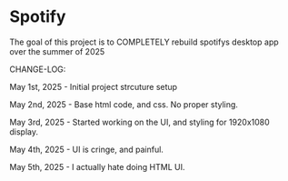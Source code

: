 # Spotify
The goal of this project is to COMPLETELY rebuild spotifys desktop app over the summer of 2025


CHANGE-LOG:

  May 1st, 2025
      - Initial project strcuture setup

  May 2nd, 2025
      - Base html code, and css. No proper styling.

  May 3rd, 2025
      - Started working on the UI, and styling for 1920x1080 display.
      
  May 4th,  2025
      - UI is cringe, and painful.
  
  May 5th, 2025
      - I actually hate doing HTML UI.